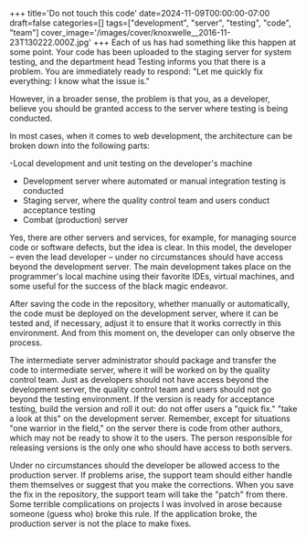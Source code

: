 +++
title='Do not touch this code'
date=2024-11-09T00:00:00-07:00
draft=false
categories=[]
tags=["development", "server", "testing", "code", "team"]
cover_image='/images/cover/knoxwelle__2016-11-23T130222.000Z.jpg'
+++
Each of us has had something like this happen at some point. Your code has been uploaded to the staging server for system testing, and the department head
Testing informs you that there is a problem. You are immediately ready to respond: "Let me quickly fix everything: I know what the issue is."

However, in a broader sense, the problem is that you, as a developer, believe you should be granted access to the server where testing is being conducted.

In most cases, when it comes to web development, the architecture can be broken down into the following parts:

-Local development and unit testing on the developer's machine
- Development server where automated or manual integration testing is conducted
- Staging server, where the quality control team and users conduct acceptance testing
- Combat (production) server

Yes, there are other servers and services, for example, for managing source code or software defects, but the idea is clear. In this model, the developer –
even the lead developer – under no circumstances should have access beyond the development server. The main development takes place on the programmer's local machine using their favorite IDEs, virtual machines, and some
useful for the success of the black magic endeavor.

After saving the code in the repository, whether manually or automatically, the code
must be deployed on the development server, where it can be tested
and, if necessary, adjust it to ensure that it works correctly
in this environment. And from this moment on, the developer can only observe the process.

The intermediate server administrator should package and transfer the code to
intermediate server, where it will be worked on by the quality control team. Just as developers should not have access beyond the development server, the quality control team and users should not go beyond the testing environment. If the version is ready for acceptance testing, build the version and roll it out: do not offer users a "quick fix."
"take a look at this" on the development server. Remember, except for situations
"one warrior in the field," on the server there is code from other authors, which may not be
ready to show it to the users. The person responsible for releasing versions is the only one who should have access to both servers.

Under no circumstances should the developer be allowed access to the production server. If problems arise, the support team should either handle them themselves or suggest that you make the corrections. When you save the fix in the repository, the support team will take the "patch" from there. Some terrible complications on projects I was involved in arose because someone (guess who) broke this rule. If the application broke, the production server is not the place to make fixes.